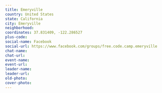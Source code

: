 ```yaml
---
title: Emeryville
country: United States
state: California
city: Emeryville
neighborhood: 
coordinates: 37.831409, -122.286527
plus-code:
social-name: Facebook
social-url: https://www.facebook.com/groups/free.code.camp.emeryville
chat-name:
chat-url:
event-name:
event-url:
leader-name:
leader-url:
old-photo: 
cover-photo:
---
```

